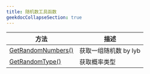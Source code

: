 ```yaml
---
title: 随机数工具函数
geekdocCollapseSection: true
---
```


| 方法 | 描述 |
| - | - |
| [GetRandomNumbers()](/WithWhatForUnity/Utils/MathUtils/Random/GetRandomNumbers) | 获取一组随机数 by lyb |
| [GetRandomType()](/WithWhatForUnity/Utils/MathUtils/Random/GetRandomType) | 获取概率类型 |